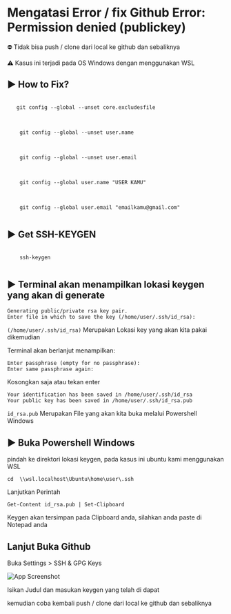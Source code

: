 # Mengatasi Error / fix Github Error: Permission denied (publickey)

⛔ Tidak bisa push / clone dari local ke github dan sebaliknya

⚠️ Kasus ini terjadi pada OS Windows dengan menggunakan WSL

## ▶️ How to Fix?

<pre>
  <code class="language-java">
   git config --global --unset core.excludesfile
  </code>
</pre>

<pre>
  <code class="language-java">
    git config --global --unset user.name
  </code>
</pre>

<pre>
  <code class="language-java">
    git config --global --unset user.email
  </code>
</pre>

<pre>
  <code class="language-java">
    git config --global user.name "USER KAMU"
  </code>
</pre>

<pre>
  <code class="language-java">
    git config --global user.email "emailkamu@gmail.com"
  </code>
</pre>

## ▶️ Get SSH-KEYGEN
<pre>
  <code class="language-java">
    ssh-keygen
  </code>
</pre>

## ▶️ Terminal akan menampilkan lokasi keygen yang akan di generate
```
Generating public/private rsa key pair.
Enter file in which to save the key (/home/user/.ssh/id_rsa): 
```
<code>(/home/user/.ssh/id_rsa)</code> Merupakan Lokasi key yang akan kita pakai dikemudian

Terminal akan berlanjut menampilkan:
```
Enter passphrase (empty for no passphrase): 
Enter same passphrase again: 
```
Kosongkan saja atau tekan enter

```
Your identification has been saved in /home/user/.ssh/id_rsa
Your public key has been saved in /home/user/.ssh/id_rsa.pub
```
<code>id_rsa.pub</code> Merupakan File yang akan kita buka melalui Powershell Windows

## ▶️ Buka Powershell Windows
pindah ke direktori lokasi keygen, pada kasus ini ubuntu kami menggunakan WSL
```
cd  \\wsl.localhost\Ubuntu\home\user\.ssh
```
Lanjutkan Perintah
```
Get-Content id_rsa.pub | Set-Clipboard
```
Keygen akan tersimpan pada Clipboard anda, silahkan anda paste di Notepad anda

## Lanjut Buka Github
Buka Settings > SSH & GPG Keys

![App Screenshot](https://github.com/arka-p/errorlog/blob/main/Image01)

Isikan Judul dan masukan keygen yang telah di dapat

kemudian coba kembali push / clone dari local ke github dan sebaliknya
